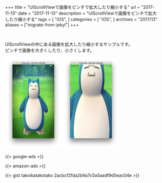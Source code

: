 +++
title = "UIScrollViewで画像をピンチで拡大したり縮小する"
url = "2017-11-13"
date = "2017-11-13"
description = "UIScrollViewで画像をピンチで拡大したり縮小する"
tags = [
    "iOS",
]
categories = [
    "iOS",
]
archives = "2017/13"
aliases = ["migrate-from-jekyl"]
+++

<br>

UIScrollViewの中にある画像を拡大したり縮小するサンプルです。  
ピンチで画像を大きくしたり、小さくします。  

![alt](1.png)
![alt](2.png)

<!-- Google Ads -->
{{< google-ads >}}

<!-- Amazon Ads -->
{{< amazon-ads >}}

{{< gist takoikatakotako 2acbcf2fda2b9a7c5a5aadf9d5eac04e >}}
